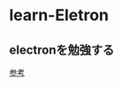 # learn-Eletron
electronを勉強する
---
[参考](https://zenn.dev/sprout2000/books/3691a679478de2/viewer/13442)
